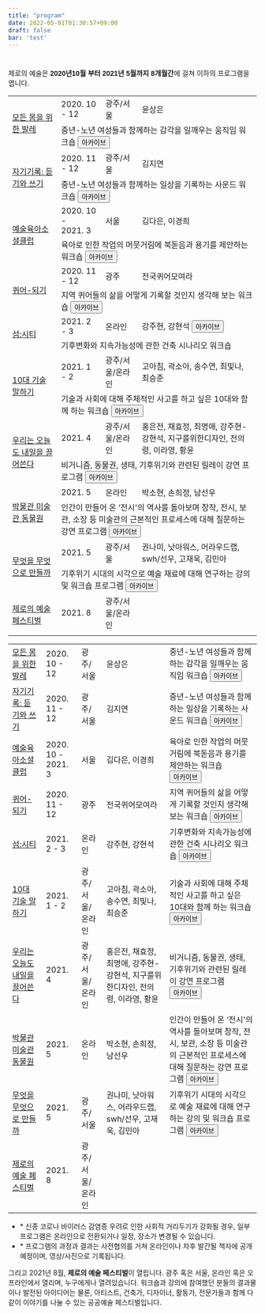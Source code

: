 ```yaml
---
title: "program"
date: 2022-05-01T01:30:57+09:00
draft: false
bar: 'test'
---
```


#   

<div class="program-list lg:max-w-screen-xl m-auto text-2xl border-black border-2 p-4 my-8">
<div class="lg:px2 my-5 text-lg overflow-x-auto">

<!-- <h1 class="text-xl mb-10"> 프로그램 </h1> -->
<a name="schedule"></a>
<p class="text-lg" style="font-family: Spoqa Han Sans, sans-serif; font-weight: 500;">
제로의 예술은 <strong>2020년10월 부터 2021년 5월까지 8개월간</strong>에 걸쳐 이하의 프로그램을 엽니다.
</p>

<!-- mobile program table -->
<table class="lg:hidden w-full lg:table-auto border-gray-800 border-b text-base">
<!-- <thead>
<th class="px-2 py-2 font-normal text-left" colspan="5">
제로의 예술은 <span class="font-semibold">2020년 10월 부터 2021년 5월까지 8개월간</span>에 걸쳐 이하의 프로그램을 엽니다.
</th>
</thead> -->
<tbody>
<tr class="border-gray-800 border-t">
<td class="lg:w-1/5 px-2 py-2 font-semibold" rowspan="2"><a href="/program/2/"><span>모든 몸을 위한 발레</span></a></td>
<td class="lg:w-1/12 px-2 py-2">2020. 10 - 12</td>
<td class="lg:w-1/6 px-2 py-2">광주/서울</td>
<td class="lg:w-1/6 px-2 py-2">윤상은</td>
</tr>
<tr class="border-gray-800 border-t">
<td class="px-2 py-2" colspan="3">
중년-노년 여성들과 함께하는 감각을 일깨우는 움직임 워크숍
<a href="/archive/2">
<button class="text-xs bg-black text-white border border-black rounded-full ml-2 p-1 over:bg-gray-10 over:text-black">아카이브</button>
</a>
</td>
</tr>

<tr class="border-gray-800 border-t">
<td class="px-2 py-2 font-semibold" rowspan="2"><a href="/program/1/"><span>자기기록: 듣기와 쓰기</span></a></td>
<td class="px-2 py-2">2020. 11 - 12</td>
<td class="px-2 py-2">광주/서울</td>
<td class="px-2 py-2">김지연</td>
</tr>

<tr class="border-gray-800 border-t">
<td class="px-2 py-2" colspan="3">
중년-노년 여성들과 함께하는 일상을 기록하는 사운드 워크숍
<a href="/archive/1">
<button class="text-xs bg-black text-white border border-black rounded-full ml-2 p-1 over:bg-gray-10 over:text-black">아카이브</button>
</a>
</td>
</tr>

<tr class="border-gray-800 border-t">
<td class="px-2 py-2 font-semibold" rowspan="2"><a href="/program/3/"><span>예술육아소셜클럽</span></a></td>
<td class="px-2 py-2 lg:leading-8">2020. 10 - <br/> 2021. 3 </td>
<td class="px-2 py-2">서울</td>
<td class="px-2 py-2">김다은, 이경희</td>
</tr>

<tr class="border-gray-800 border-t">
<td class="px2 py-2" colspan="3">
육아로 인한 작업의 머뭇거림에 북돋음과 용기를 제안하는 워크숍
<a href="/archive/3">
<button class="text-xs bg-black text-white border border-black rounded-full ml-2 p-1 over:bg-gray-10 over:text-black">아카이브</button>
</a>

</td>
</tr>

<tr class="border-gray-800 border-t">
<td class="px-2 py-2 font-semibold" rowspan="2"><a href="/program/4/"><span>퀴어-되기</span></a></td>
<td class="px-2 py-2">2020. 11 - 12 </td>
<td class="px-2 py-2">광주</td>
<td class="px-2 py-2">전국퀴어모여라</td>
</tr>

<tr class="border-gray-800 border-t">
<td class="px-2 py-2" colspan="3">
지역 퀴어들의 삶을 어떻게 기록할 것인지 생각해 보는 워크숍
<a href="/archive/4">
<button class="text-xs bg-black text-white border border-black rounded-full ml-2 p-1 over:bg-gray-10 over:text-black">아카이브</button>
</td>
</tr>

<tr class="border-gray-800 border-t">
<td class="px-2 py-2 font-semibold" rowspan="2"><a href="/program/5/"><span>섬:시티</span></a></td>
<td class="px-2 py-2">2021. 2 - 3 </td>
<td class="px-2 py-2">온라인</td>
<td class="px-2 py-2">강주현, 강현석
<a href="/archive/5">
<button class="text-xs bg-black text-white border border-black rounded-full ml-2 p-1 over:bg-gray-10 over:text-black">아카이브</button>
</a>
</td>
</tr>

<tr class="border-gray-800 border-t">
<td class="px-2 py-2" colspan="3">
기후변화와 지속가능성에 관한 건축 시나리오 워크숍
</td>
</tr>

<tr class="border-gray-800 border-t">
<td class="px-2 py-2 font-semibold" rowspan="2"><a href="/program/6/"><span>10대 기술 말하기</span></a></td>
<td class="px-2 py-2">2021. 1 - 2 </td>
<td class="px-2 py-2">광주/서울/온라인</td>
<td class="px-2 py-2">고아침, 곽소아, 송수연, 최빛나, 최승준</td>
</tr>

<tr class="border-gray-800 border-t">
<td class="px-2 py-2" colspan="3">
기술과 사회에 대해 주체적인 사고를 하고 싶은 10대와 함께 하는 워크숍
<a href="/archive/6">
<button class="text-xs bg-black text-white border border-black rounded-full ml-2 p-1 over:bg-gray-10 over:text-black">아카이브</button>
</a>
</td>
</tr>
<tr class="border-gray-800 border-t">
<td class="px-2 py-2 font-semibold" rowspan="2"><a href="/program/7/">우리는 오늘도 내일을 끌어쓴다</a></td>
<td class="px-2 py-2">2021. 4</td>
<td class="px-2 py-2">광주/서울/온라인</td>
<td class="px-2 py-2">홍은전, 채효정, 최명애, 강주현-강현석, 지구를위한디자인, 전의령, 이라영, 황윤</td>
</tr>

<tr class="border-gray-800 border-t">
<td class="px-2 py-2" colspan="3">
비거니즘, 동물권, 생태, 기후위기와 관련된 릴레이 강연 프로그램
<a href="/archive/7">
<button class="text-xs bg-black text-white border border-black rounded-full ml-2 p-1 over:bg-gray-10 over:text-black">아카이브</button>
</a>
</td>
</tr>
<tr class="border-gray-800 border-t">
<td class="px-2 py-2 font-semibold" rowspan="2"><a href="/program/8/">박물관 미술관 동물원</a></td>
<td class="px-2 py-2"> 2021. 5</td>
<td class="px-2 py-2">온라인</td>
<td class="px-2 py-2">박소현, 손희정, 남선우</td>
</tr>

<tr class="border-gray-800 border-t">
<td class="px-2 py-2" colspan="3">
인간이 만들어 온 ‘전시'의 역사를 돌아보며 창작, 전시, 보관, 소장 등 미술관의 근본적인 프로세스에 대해 질문하는 강연 프로그램
<a href="/archive/8">
<button class="text-xs bg-black text-white border border-black rounded-full ml-2 p-1 over:bg-gray-10 over:text-black">아카이브</button>
</a>
</td>
</tr>
<tr class="border-gray-800 border-t">
<td class="px-2 py-2 font-semibold" rowspan="2"><a href="/program/9/">무엇을 무엇으로 만들까</a></td>
<td class="px-2 py-2"> 2021. 5</td>
<td class="px-2 py-2">광주/서울</td>
<td class="px-2 py-2">권나미, 낫아워스, 어라우드랩, swh/선우, 고재욱, 김민아</td>
</tr>

<tr class="border-gray-800 border-t">
<td class="px-2 py-2" colspan="3">
기후위기 시대의 시각으로 예술 재료에 대해 연구하는 강의 및 워크숍 프로그램
<a href="/archive/9">
<button class="text-xs bg-black text-white border border-black rounded-full ml-2 p-1 over:bg-gray-10 over:text-black">아카이브</button>
</a>
</td>
</tr >

<tr class="border-gray-800 border-t">
<td class="px-2 py-2 font-semibold" rowspan="2"><a href="/program/10/">제로의 예술 페스티벌</a></td>
<td class="px-2 py-2"> 2021. 8</td>
<td class="px-2 py-2">광주/서울/온라인</td>
<td class="px-2 py-2"></td>
</tr>

<tr class="border-gray-800 border-t">
<td class="px-2 py-2" colspan="3">
<!-- <제로의 예술>의 모든 프로그램을 돌아보고, 워크숍과 강의에 참여했던 분들의 결과물이나 발전된 아이디어는 물론, 아티스트, 건축가, 디자이너, 활동가, 전문가들과 함께 다같이 이야기를 나눌 수 있는 공공예술 페스티벌 -->
</td>
</tr >

</tbody>
</table>

<!-- desktop program table -->
<table id="lg-program" class="hidden lg:block table-fixed border-gray-800 border-b text-base">
<!-- <thead>
<th class="border-gray-800 border-t px-4 py-2 font-normal text-left" colspan="5">
제로의 예술은 <span class="font-semibold">2020년 10월 부터 2021년 5월까지 8개월간</span>에 걸쳐 이하의 프로그램을 엽니다.
</th>
</thead> -->
<tbody>
<tr class="border-gray-800 border-t">
<td class="lg:w-1/6 py-2 font-semibold"><a href="/program/2/"><span>모든 몸을 위한 발레</span></a></td>
<td class="lg:w-32 px-2 py-2">2020. 10 - 12</td>
<td class="lg:w-36 px-2 py-2">광주/서울</td>
<td class="lg:w-1/6 px-2 py-2">윤상은</td>
<td class="px-2 py-2">
중년-노년 여성들과 함께하는 감각을 일깨우는 움직임 워크숍
<a href="/archive/2">
<button class="text-xs bg-black text-white border border-black rounded-full ml-2 p-1 over:bg-gray-10 over:text-black">아카이브</button>
</a>
</td>
</tr>
<tr class="border-gray-800 border-t">
<td class="py-2 font-semibold"><a href="/program/1/"><span>자기기록: 듣기와 쓰기</span></a></td>
<td class="px-2 py-2">2020. 11 - 12</td>
<td class="px-2 py-2">광주/서울</td>
<td class="px-2 py-2">김지연</td>
<td class="px-2 py-2">
중년-노년 여성들과 함께하는 일상을 기록하는 사운드 워크숍
<a href="/archive/1">
<button class="text-xs bg-black text-white border border-black rounded-full ml-2 p-1 over:bg-gray-10 over:text-black">아카이브</button>
</a>
</td>
</tr>
<tr class="border-gray-800 border-t">
<td class="py-2 font-semibold"><a href="/program/3/"><span>예술육아소셜클럽</span></a></td>
<td class="px-2 py-2 lg:leading-8">2020. 10 - <br/> 2021. 3 </td>
<td class="px-2 py-2">서울</td>
<td class="px-2 py-2">김다은, 이경희</td>
<td class="px-2 py-2">
육아로 인한 작업의 머뭇거림에 북돋음과 용기를 제안하는 워크숍
<a href="/archive/3">
<button class="text-xs bg-black text-white border border-black rounded-full ml-2 p-1 over:bg-gray-10 over:text-black">아카이브</button>
</a>
</td>
</tr>
<tr class="border-gray-800 border-t">
<td class="py-2 font-semibold"><a href="/program/4/"><span>퀴어-되기</span></a></td>
<td class="px-2 py-2">2020. 11 - 12 </td>
<td class="px-2 py-2">광주</td>
<td class="px-2 py-2">전국퀴어모여라</td>
<td class="px-2 py-2">
지역 퀴어들의 삶을 어떻게 기록할 것인지 생각해 보는 워크숍
<a href="/archive/4">
<button class="text-xs bg-black text-white border border-black rounded-full ml-2 p-1 over:bg-gray-10 over:text-black">아카이브</button>
</td>
</tr>
<tr class="border-gray-800 border-t">
<td class="py-2 font-semibold"><a href="/program/5/"><span>섬:시티</span></a></td>
<td class="px-2 py-2">2021. 2 - 3 </td>
<td class="px-2 py-2">온라인</td>
<td class="px-2 py-2">강주현, 강현석</td>
<td class="px-2 py-2">
기후변화와 지속가능성에 관한 건축 시나리오 워크숍
<a href="/archive/5">
<button class="text-xs bg-black text-white border border-black rounded-full ml-2 p-1 over:bg-gray-10 over:text-black">아카이브</button>
</a>
</td>
</tr>
<tr class="border-gray-800 border-t">
<td class="py-2 font-semibold"><a href="/program/6/"><span>10대 기술 말하기</span></a></td>
<td class="px-2 py-2">2021. 1 - 2 </td>
<td class="px-2 py-2">광주/서울/온라인</td>
<td class="px-2 py-2">고아침, 곽소아, 송수연, 최빛나, 최승준</td>
<td class="px-2 py-2">
기술과 사회에 대해 주체적인 사고를 하고 싶은 10대와 함께 하는 워크숍
<a href="/archive/6">
<button class="text-xs bg-black text-white border border-black rounded-full ml-2 p-1 over:bg-gray-10 over:text-black">아카이브</button>
</a>
</td>
</tr>
<tr class="border-gray-800 border-t">
<td class="py-2 font-semibold"><a href="/program/7/">우리는 오늘도 내일을 끌어쓴다</a></td>
<td class="px-2 py-2">2021. 4</td>
<td class="px-2 py-2">광주/서울/온라인</td>
<td class="px-2 py-2">홍은전, 채효정, 최명애, 강주현-강현석, 지구를위한디자인, 전의령, 이라영, 황윤</td>
<td class="px-2 py-2">
비거니즘, 동물권, 생태, 기후위기와 관련된 릴레이 강연 프로그램
<a href="/archive/7">
<button class="text-xs bg-black text-white border border-black rounded-full ml-2 p-1 over:bg-gray-10 over:text-black">아카이브</button>
</a>
</td>
</td>
</tr>
<tr class="border-gray-800 border-t">
<td class="py-2 font-semibold"><a href="/program/8/">박물관 미술관 동물원</a></td>
<td class="px-2 py-2"> 2021. 5</td>
<td class="px-2 py-2">온라인</td>
<td class="px-2 py-2">박소현, 손희정, 남선우</td>
<td class="px-2 py-2">
인간이 만들어 온 ‘전시'의 역사를 돌아보며 창작, 전시, 보관, 소장 등 미술관의 근본적인 프로세스에 대해 질문하는 강연 프로그램
<a href="/archive/8">
<button class="text-xs bg-black text-white border border-black rounded-full ml-2 p-1 over:bg-gray-10 over:text-black">아카이브</button>
</a>
</td>
</tr>
<tr class="border-gray-800 border-t">
<td class="py-2 font-semibold"><a href="/program/9/">무엇을 무엇으로 만들까</a></td>
<td class="px-2 py-2"> 2021. 5</td>
<td class="px-2 py-2">광주/서울</td>
<td class="px-2 py-2">권나미, 낫아워스, 어라우드랩, swh/선우, 고재욱, 김민아</td>
<td class="px-2 py-2">
기후위기 시대의 시각으로 예술 재료에 대해 연구하는 강의 및 워크숍 프로그램
<a href="/archive/9">
<button class="text-xs bg-black text-white border border-black rounded-full ml-2 p-1 over:bg-gray-10 over:text-black">아카이브</button>
</a>
</td>
</tr >
<tr class="border-gray-800 border-t">
<td class="py-2 font-semibold"><a href="/program/10/">제로의 예술 페스티벌</a></td>
<td class="px-2 py-2"> 2021. 8</td>
<td class="px-2 py-2">광주/서울/온라인</td>
<td class="px-2 py-2"></td>
<td class="px-2 py-2">
<!-- <제로의 예술>의 모든 프로그램을 돌아보고, 워크숍과 강의에 참여했던 분들의 결과물이나 발전된 아이디어는 물론, 아티스트, 건축가, 디자이너, 활동가, 전문가들과 함께 다같이 이야기를 나눌 수 있는 공공예술 페스티벌 -->
</td>
</tr >
</tbody>
</table>


<ul class="px2 mt-5 mb-5">
<li class="">
* 신종 코로나 바이러스 감염증 우려로 인한 사회적 거리두기가 강화될 경우, 일부 프로그램은 온라인으로 전환되거나 일정, 장소가 변경될 수 있습니다.
</li>
<li class="" >
* 프로그램의 과정과 결과는 사전협의를 거쳐 온라인이나 차후 발간될 책자에 공개 예정이며, 영상/사진으로 기록됩니다.
</li>
</ul>
<!-- <p class="px-2" style="font-family: Spoqa Han Sans, sans-serif; font-weight: 500;">
장소: <a href="https://barimart.wordpress.com/">바림</a> (광주광역시 동구 대의동 80-2 3층), <a href="http://womanopentechlab.kr/">여성을 위한 열린 기술랩</a> (서울시 중구 을지로 157 대림상가 세운메이커스큐브 동측 306호) 등. 프로그램에 따라 상이함.
</p> -->
<p class="px-2 font-jejumyeongjo text-xl leading-10">
그리고 2021년 8월, <strong class="font-jejumyeongjo">제로의 예술 페스티벌</strong>이 열립니다. 광주 혹은 서울, 온라인 혹은 오프라인에서 열리며, 누구에게나 열려있습니다. 워크숍과 강의에 참여했던 분들의 결과물이나 발전된 아이디어는 물론, 아티스트, 건축가, 디자이너, 활동가, 전문가들과 함께 다같이 이야기를 나눌 수 있는 공공예술 페스티벌입니다.
</p>
</div>
</div>

